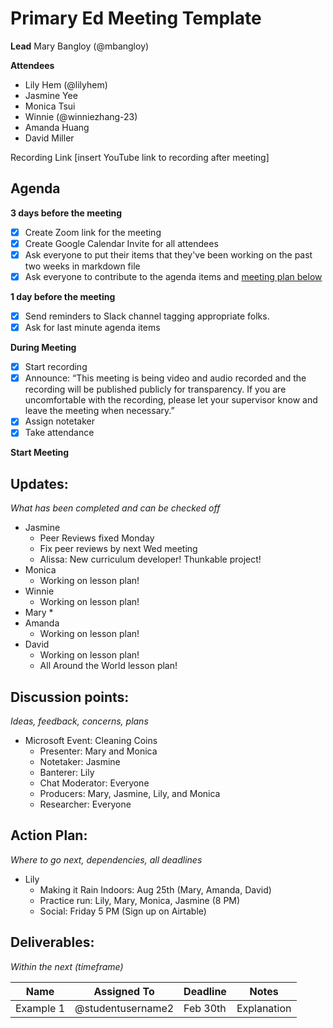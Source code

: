 # Primary Ed Meeting Template
**Lead**
Mary Bangloy (@mbangloy) 

**Attendees**
* Lily Hem (@lilyhem)
* Jasmine Yee
* Monica Tsui
* Winnie (@winniezhang-23)
* Amanda Huang
* David Miller

Recording Link
[insert YouTube link to recording after meeting]

## Agenda
**3 days before the meeting**
- [X] Create Zoom link for the meeting
- [X] Create Google Calendar Invite for all attendees
- [X] Ask everyone to put their items that they've been working on the past two weeks in markdown file
- [X] Ask everyone to contribute to the agenda items and [meeting plan below](https://github.com/shreyagupta98/people/blob/master/meeting_template.md#updates)

**1 day before the meeting**
- [X] Send reminders to Slack channel tagging appropriate folks. 
- [X] Ask for last minute agenda items

**During Meeting**
- [X] Start recording
- [X] Announce:
“This meeting is being video and audio recorded and the recording will be published publicly for transparency. If you are uncomfortable with the recording, please let your supervisor know and leave the meeting when necessary.”
- [X] Assign notetaker
- [X] Take attendance

**Start Meeting**

## Updates:
*What has been completed and can be checked off*
* Jasmine
  * Peer Reviews fixed Monday
  * Fix peer reviews by next Wed meeting
  * Alissa: New curriculum developer! Thunkable project!
* Monica
  * Working on lesson plan!
* Winnie
  * Working on lesson plan!
* Mary
  * 
* Amanda
  * Working on lesson plan!
* David
  * Working on lesson plan!
  * All Around the World lesson plan!

## Discussion points:
*Ideas, feedback, concerns, plans*
* Microsoft Event: Cleaning Coins
  * Presenter: Mary and Monica
  * Notetaker: Jasmine
  * Banterer: Lily
  * Chat Moderator: Everyone
  * Producers: Mary, Jasmine, Lily, and Monica
  * Researcher: Everyone
  
## Action Plan:
*Where to go next, dependencies, all deadlines*
* Lily
  * Making it Rain Indoors: Aug 25th (Mary, Amanda, David)
  * Practice run: Lily, Mary, Monica, Jasmine (8 PM)
  * Social: Friday 5 PM (Sign up on Airtable)

## Deliverables:
*Within the next (timeframe)*

Name  | Assigned To | Deadline | Notes
------|-------------|----------|------
Example 1 | @studentusername2 | Feb 30th | Explanation

